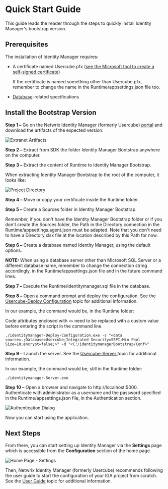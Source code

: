 # Quick Start Guide

This guide leads the reader through the steps to quickly install Identity Manager's bootstrap
version.

## Prerequisites

The installation of Identity Manager requires:

- A certificate named Usercube.pfx
  ([see the Microsoft tool to create a self-signed certificate](https://learn.microsoft.com/en-us/powershell/module/pki/new-selfsignedcertificate?view=windowsserver2022-ps))

  If the certificate is named something other than Usercube.pfx, remember to change the name in
  the Runtime/appsettings.json file too.

- [Database](/docs/identitymanager/saas/identitymanager/installation-guide/requirements/database-requirements/index.md)-related specifications

## Install the Bootstrap Version

**Step 1 –** Go on the Netwrix Identity Manager (formerly Usercube)
[portal](https://www.netwrix.com/sign_in.html?rf=my_products.html) and download the artifacts of the
expected version.

![Extranet Artifacts](/img/product_docs/identitymanager/identitymanager/installation-guide/quick-start/extranet_v601.webp)

**Step 2 –** Extract from SDK the folder Identity Manager Bootstrap anywhere on the computer.

**Step 3 –** Extract the content of Runtime to Identity Manager Bootstrap.

When extracting Identity Manager Bootstrap to the root of the computer, it looks like:

![Project Directory](/img/product_docs/identitymanager/identitymanager/installation-guide/quick-start/directory_v602.webp)

**Step 4 –** Move or copy your certificate inside the Runtime folder.

**Step 5 –** Create a Sources folder in Identity Manager Bootstrap.

_Remember,_ if you don't have the Identity Manager Bootstrap folder or if you don't create the
Sources folder, the Path in the Directory connection in the Runtime/appsettings.agent.json must be
adapted. Note that you don't need to have a Directory.xlsx file at the location described by this
Path for now.

**Step 6 –** Create a database named Identity Manager, using the default options.

**NOTE:** When using a database server other than Microsoft SQL Server or a different database name,
remember to change the connection string accordingly, in the Runtime/appsettings.json file and in
the future command lines.

**Step 7 –** Execute the Runtime/identitymanager.sql file in the database.

**Step 8 –** Open a command prompt and deploy the configuration. See
the[ Usercube-Deploy Configuration](/docs/identitymanager/saas/identitymanager/integration-guide/executables/references/deploy-configuration/index.md)
topic for additional information.

In our example, the command would be, in the Runtime folder:

Code attributes enclosed with `<>` need to be replaced with a custom value before entering the
script in the command line.

```
./identitymanager-Deploy-Configuration.exe -s "<data source=.;Database=Usercube;Integrated Security=SSPI;Min Pool Size=10;encrypt=false;>" -d "<C:/identitymanagerBootstrap/Conf>"
```

**Step 9 –** Launch the server. See the
[Usercube-Server ](/docs/identitymanager/saas/identitymanager/integration-guide/executables/references/server/index.md) topic for
additional information.

In our example, the command would be, still in the Runtime folder:

```
./identitymanager-Server.exe
```

**Step 10 –** Open a browser and navigate to http://localhost:5000. Authenticate with administrator
as a username and the password specified in the Runtime/appsettings.json file, in the Authentication
section.

![Authentication Dialog](/img/product_docs/identitymanager/identitymanager/installation-guide/quick-start/authentication_v601.webp)

Now you can start using the application.

## Next Steps

From there, you can start setting up Identity Manager via the **Settings** page which is accessible
from the **Configuration** section of the home page.

![Home Page - Settings](/img/product_docs/identitymanager/identitymanager/user-guide/set-up/user-profile-configuration/home_settings_v523.webp)

Then, Netwrix Identity Manager (formerly Usercube) recommends following the user guide to start the
configuration of your IGA project from scratch. See the [User Guide](/docs/identitymanager/saas/identitymanager/user-guide/index.md)
topic for additional information.
